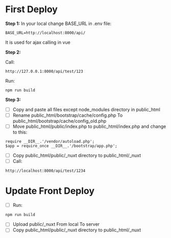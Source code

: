 # First Deploy

**Step 1:**
In your local change BASE_URL in .env file:
```
BASE_URL=http://localhost:8000/api/
```
It is used for ajax calling in vue

**Step 2:**

Call:
```
http://127.0.0.1:8000/api/test/123
```
Run:
```
npm run build
```


**Step 3:**
- [ ] Copy and paste all files except node_modules directory in public_html
- [ ] Rename public_html/bootstrap/cache/config.php To public_html/bootstrap/cache/config_old.php 
- [ ] Move public_html/public/index.php to public_html/index.php and change to this:
```
require __DIR__.'/vendor/autoload.php';
$app = require_once __DIR__.'/bootstrap/app.php';
```
- [ ] Copy public_html/public/_nuxt directory to public_html/_nuxt
- [ ] Call:
```
http://localhost:8000/api/test/1234
```

# Update Front Deploy
- [ ] Run:
```
npm run build
```
- [ ] Upload public/_nuxt From local To server
- [ ] Copy public_html/public/_nuxt directory to public_html/_nuxt
